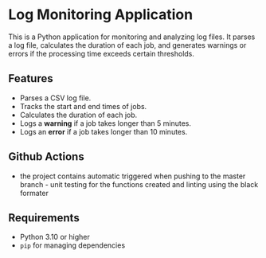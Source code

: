 # Log Monitoring Application

This is a Python application for monitoring and analyzing log files. It parses a log file, calculates the duration of each job, and generates warnings or errors if the processing time exceeds certain thresholds.

## Features

- Parses a CSV log file.
- Tracks the start and end times of jobs.
- Calculates the duration of each job.
- Logs a **warning** if a job takes longer than 5 minutes.
- Logs an **error** if a job takes longer than 10 minutes.

## Github Actions
- the project contains automatic triggered when pushing to the master branch - unit testing for the functions created and linting using the black formater

## Requirements

- Python 3.10 or higher
- `pip` for managing dependencies

   
